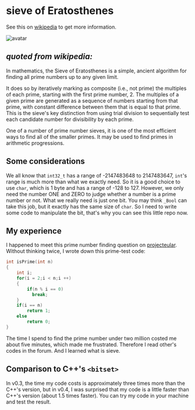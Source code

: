 # sieve of Eratosthenes

See this on [wikipedia](https://en.wikipedia.org/wiki/Sieve_of_Eratosthenes) to get more information.

![avatar](https://github.com/include-yy/Graph/blob/master/citset/Sieve_of_Eratosthenes_animation.gif)

## *quoted from wikipedia:* 

In mathematics, the Sieve of Eratosthenes is a simple, ancient algorithm for finding all prime numbers up to any given limit.

It does so by iteratively marking as composite (i.e., not prime) the multiples of each prime, starting with the first prime number, 2. The multiples of a given prime are generated as a sequence of numbers starting from that prime, with constant difference between them that is equal to that prime. This is the sieve's key distinction from using trial division to sequentially test each candidate number for divisibility by each prime.

One of a number of prime number sieves, it is one of the most efficient ways to find all of the smaller primes. It may be used to find primes in arithmetic progressions.

## Some considerations

We all know that `int32_t` has a range of -2147483648 to 2147483647, `int`'s range is much more than what we exactly need. So it is a good choice to use `char`, which is 1 byte and has a range of -128 to 127. However, we only need the number ONE and ZERO to judge whether a number is a prime number or not. What we really need is just one bit. You may think `_Bool` can take this job, but it exactly has the same size of `char`. So I need to write some code to manipulate the bit, that's why you can see this little repo now.

## My experience

I happened to meet this prime number finding question on [projecteular](https://projecteuler.net/problem=10). Without thinking twice, I wrote down this prime-test code:
```C
int isPrime(int n)
{
    int i;
    for(i = 2;i < n;i ++)
    {
        if(n % i == 0)
          break;
    }
    if(i == n)
        return 1;
    else
        return 0;
}
```

The time I spend to find the prime number under two million costed me about five minutes, which made me frustrated. Therefore I read other's codes in the forum. And I learned what is sieve.

## Comparison to C++'s `<bitset>`

In v0.3, the time my code costs is approximately three times more than the C++'s version, but in v0.4, I was surprised that my code is a little faster than C++'s version (about 1.5 times faster). You can try my code in your machine and test the result.


  


